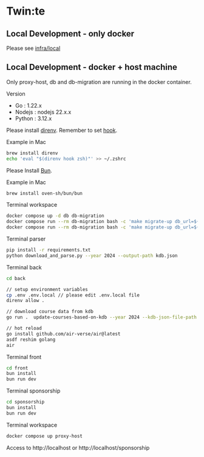 # Twin:te

## Local Development - only docker

Please see [infra/local](./infra/local/README.md)

## Local Development - docker + host machine

Only proxy-host, db and db-migration are running in the docker container.

Version
- Go : 1.22.x
- Nodejs : nodejs 22.x.x
- Python : 3.12.x

Please install [direnv](https://github.com/direnv/direnv).
Remember to set [hook](https://direnv.net/docs/hook.html).

Example in Mac
```sh
brew install direnv
echo 'eval "$(direnv hook zsh)"' >> ~/.zshrc
```

Please Install [Bun](https://bun.sh/docs/installation).

Example in Mac
```sh
brew install oven-sh/bun/bun
```

Terminal workspace
```sh
docker compose up -d db db-migration
docker compose run --rm db-migration bash -c 'make migrate-up db_url=${DB_URL}'
docker compose run --rm db-migration bash -c 'make migrate-up db_url=${TEST_DB_URL}'
```

Terminal parser
```sh
pip install -r requirements.txt
python download_and_parse.py --year 2024 --output-path kdb.json
```

Terminal back
```sh
cd back

// setup environment variables
cp .env .env.local // please edit .env.local file
direnv allow .

// download course data from kdb
go run .  update-courses-based-on-kdb --year 2024 --kdb-json-file-path ../parser/kdb.json

// hot reload
go install github.com/air-verse/air@latest
asdf reshim golang
air
```

Terminal front
```sh
cd front
bun install
bun run dev
```

Terminal sponsorship
```sh
cd sponsorship
bun install
bun run dev
```

Terminal workspace
```sh
docker compose up proxy-host
```

Access to http://localhost or http://localhost/sponsorship

